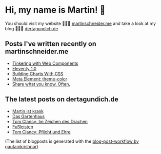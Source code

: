 # Hi, my name is Martin! 👋 
You should visit my website 👨🏼‍💻  [martinschneider.me](https://martinschneider.me) and take a look at my blog 🤷🏼‍♂️ [dertagundich.de](https://www.dertagundich.de).

## Posts I've written recently on martinschneider.me
<!-- MSME-POST-LIST:START -->
- [Tinkering with Web Components](https://martinschneider.me/articles/tinkering-with-web-components/)
- [Eleventy 1.0](https://martinschneider.me/articles/eleventy-1-0/)
- [Building Charts With CSS](https://martinschneider.me/articles/building-charts-with-css/)
- [Meta Element: theme-color](https://martinschneider.me/articles/meta-element-theme-color/)
- [Share what you know. Often.](https://martinschneider.me/articles/share-what-you-know-often/)
<!-- MSME-POST-LIST:END -->

## The latest posts on dertagundich.de
<!-- DTUI-POST-LIST:START -->
- [Martin ist krank](https://www.dertagundich.de/2022/10/23/martin-ist-krank/)
- [Das Gartenhaus](https://www.dertagundich.de/2022/10/16/das-gartenhaus/)
- [Tom Clancy: Im Zeichen des Drachen](https://www.dertagundich.de/2022/10/09/tom-clancy-im-zeichen-des-drachen/)
- [Fußleisten](https://www.dertagundich.de/2022/10/02/fussleisten/)
- [Tom Clancy: Pflicht und Ehre](https://www.dertagundich.de/2022/09/25/tom-clancy-pflicht-und-ehre/)
<!-- DTUI-POST-LIST:END -->

(The list of blogposts is generated with the [blog-post-workflow by gautamkrishnar](https://github.com/gautamkrishnar/blog-post-workflow)).
